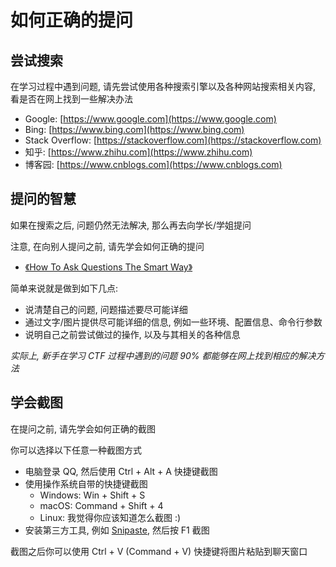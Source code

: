 # 如何正确的提问

## 尝试搜索

在学习过程中遇到问题, 请先尝试使用各种搜索引擎以及各种网站搜索相关内容, 看是否在网上找到一些解决办法

- Google: [https://www.google.com](https://www.google.com)
- Bing: [https://www.bing.com](https://www.bing.com)
- Stack Overflow: [https://stackoverflow.com](https://stackoverflow.com)
- 知乎: [https://www.zhihu.com](https://www.zhihu.com)
- 博客园: [https://www.cnblogs.com](https://www.cnblogs.com)

## 提问的智慧

如果在搜索之后, 问题仍然无法解决, 那么再去向学长/学姐提问

注意, 在向别人提问之前, 请先学会如何正确的提问

- [《How To Ask Questions The Smart Way》](https://github.com/ryanhanwu/How-To-Ask-Questions-The-Smart-Way)

简单来说就是做到如下几点:

- 说清楚自己的问题, 问题描述要尽可能详细
- 通过文字/图片提供尽可能详细的信息, 例如一些环境、配置信息、命令行参数
- 说明自己之前尝试做过的操作, 以及与其相关的各种信息

*实际上, 新手在学习 CTF 过程中遇到的问题 90% 都能够在网上找到相应的解决方法*

## 学会截图

在提问之前, 请先学会如何正确的截图

你可以选择以下任意一种截图方式

- 电脑登录 QQ, 然后使用 Ctrl + Alt + A 快捷键截图
- 使用操作系统自带的快捷键截图
    - Windows: Win + Shift + S
    - macOS: Command + Shift + 4
    - Linux: 我觉得你应该知道怎么截图 :)
- 安装第三方工具, 例如 [Snipaste](https://zh.snipaste.com/), 然后按 F1 截图

截图之后你可以使用 Ctrl + V (Command + V) 快捷键将图片粘贴到聊天窗口
